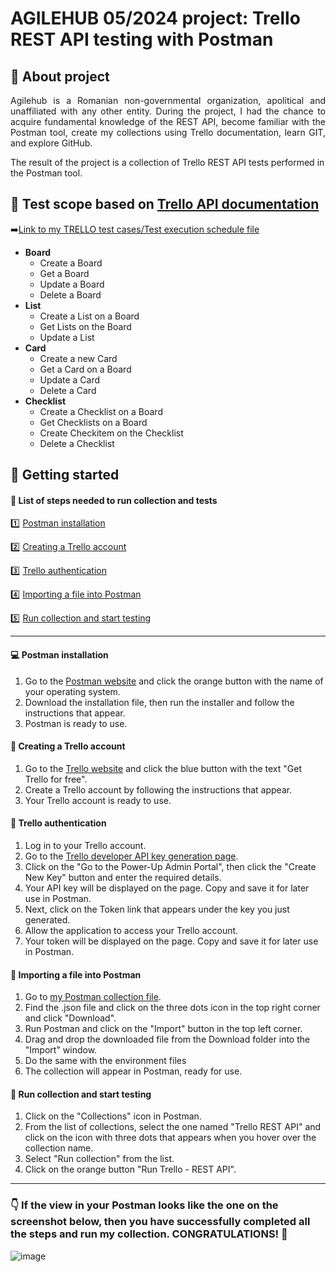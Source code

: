 # AGILEHUB 05/2024 project: Trello REST API testing with Postman

## :information_desk_person: About project

<p align="justify">Agilehub is a Romanian non-governmental organization, apolitical and unaffiliated with any other entity. During the project, I had the chance to acquire fundamental knowledge of the REST API, become familiar with the Postman tool, create my collections using Trello documentation, learn GIT, and explore GitHub.

The result of the project is a collection of Trello REST API tests performed in the Postman tool.</p>

## :mag_right: Test scope based on [Trello API documentation](https://developer.atlassian.com/cloud/trello/rest/api-group-actions/)
➡️[Link to my TRELLO test cases/Test execution schedule file](https://docs.google.com/spreadsheets/d/1AHsX-jEzcNJ04PBUllaaP32m8lPaab9j/edit?usp=drive_link&ouid=101099971300589548082&rtpof=true&sd=true)

- **Board**
  - Create a Board
  - Get a Board
  - Update a Board
  - Delete a Board
- **List**
  - Create a List on a Board
  - Get Lists on the Board
  - Update a List
- **Card**
  - Create a new Card
  - Get a Card on a Board
  - Update a Card
  - Delete a Card
- **Checklist**
  - Create a Checklist on a Board
  - Get Checklists on a Board
  - Create Checkitem on the Checklist
  - Delete a Checklist
  
## :rocket: Getting started

#### :pushpin: List of steps needed to run collection and tests

1️⃣ [Postman installation](#one)

:two: [Creating a Trello account](#two)

:three: [Trello authentication](#three)

:four: [Importing a file into Postman](#four)

:five: [Run collection and start testing](#six)

------

#### <a name="one">:computer: Postman installation</a>

1. Go to the [Postman website](https://www.postman.com/downloads/) and click the orange button with the name of your operating system.
2. Download the installation file, then run the installer and follow the instructions that appear.
3. Postman is ready to use.
    
#### <a name="two">:date: Creating a Trello account</a>

1. Go to the [Trello website](https://trello.com/) and click the blue button with the text "Get Trello for free".
2. Create a Trello account by following the instructions that appear.
3. Your Trello account is ready to use.

#### <a name="three">:key: Trello authentication</a>

1. Log in to your Trello account.
2. Go to the [Trello developer API key generation page](https://trello.com/app-key).
3. Click on the "Go to the Power-Up Admin Portal", then click the "Create New Key" button and enter the required details.
4. Your API key will be displayed on the page. Copy and save it for later use in Postman.
5. Next, click on the Token link that appears under the key you just generated.
6. Allow the application to access your Trello account.
7. Your token will be displayed on the page. Copy and save it for later use in Postman.

#### <a name="four">:open_file_folder: Importing a file into Postman</a>

1. Go to [my Postman collection file](https://drive.google.com/drive/folders/1IaCE5_1Jbi8jKv5Ac9rz66SspUXm8YOf?usp=drive_link).
2. Find the .json file and click on the three dots icon in the top right corner and click "Download".
3. Run Postman and click on the "Import" button in the top left corner.
4. Drag and drop the downloaded file from the Download folder into the "Import" window.
5. Do the same with the environment files
6. The collection will appear in Postman, ready for use.   

#### <a name="six">:runner: Run collection and start testing</a>

1. Click on the "Collections" icon in Postman.
2. From the list of collections, select the one named "Trello REST API" and click on the icon with three dots that appears when you hover over the collection name.
3. Select "Run collection" from the list.
4. Click on the orange button "Run Trello - REST API".

--------
### :point_down: If the view in your Postman looks like the one on the screenshot below, then you have successfully completed all the steps and run my collection. CONGRATULATIONS! :clap:

![image](https://github.com/denispatric/denispatric/assets/83760732/14240dd6-30d0-45d9-9cd0-4e43088ca21d)
